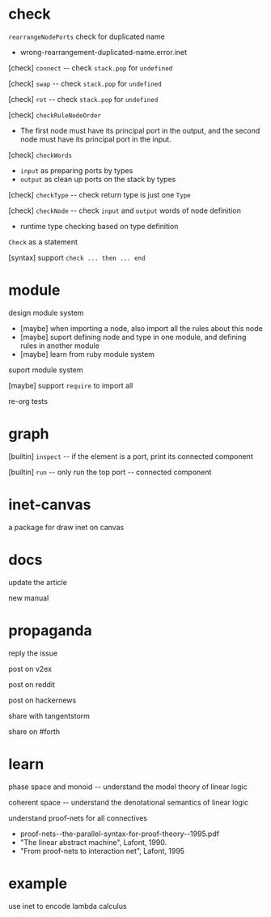 # check

`rearrangeNodePorts` check for duplicated name

- wrong-rearrangement-duplicated-name.error.inet

[check] `connect` -- check `stack.pop` for `undefined`

[check] `swap` -- check `stack.pop` for `undefined`

[check] `rot` -- check `stack.pop` for `undefined`

[check] `checkRuleNodeOrder`

- The first node must have its principal port in the output,
  and the second node must have its principal port in the input.

[check] `checkWords`

- `input` as preparing ports by types
- `output` as clean up ports on the stack by types

[check] `checkType` -- check return type is just one `Type`

[check] `checkNode` -- check `input` and `output` words of node definition

- runtime type checking based on type definition

`Check` as a statement

[syntax] support `check ... then ... end`

# module

design module system

- [maybe] when importing a node, also import all the rules about this node
- [maybe] suport defining node and type in one module, and defining rules in another module
- [maybe] learn from ruby module system

suport module system

[maybe] support `require` to import all

re-org tests

# graph

[builtin] `inspect` -- if the element is a port, print its connected component

[builtin] `run` -- only run the top port -- connected component

# inet-canvas

a package for draw inet on canvas

# docs

update the article

new manual

# propaganda

reply the issue

post on v2ex

post on reddit

post on hackernews

share with tangentstorm

share on #forth

# learn

phase space and monoid -- understand the model theory of linear logic

coherent space -- understand the denotational semantics of linear logic

understand proof-nets for all connectives

- proof-nets--the-parallel-syntax-for-proof-theory--1995.pdf
- "The linear abstract machine", Lafont, 1990.
- "From proof-nets to interaction net", Lafont, 1995

# example

use inet to encode lambda calculus
